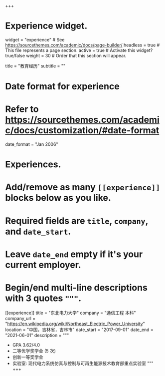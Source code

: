 +++
# Experience widget.
widget = "experience"  # See https://sourcethemes.com/academic/docs/page-builder/
headless = true  # This file represents a page section.
active = true  # Activate this widget? true/false
weight = 30  # Order that this section will appear.

title = "教育经历"
subtitle = ""

# Date format for experience
#   Refer to https://sourcethemes.com/academic/docs/customization/#date-format
date_format = "Jan 2006"

# Experiences.
#   Add/remove as many `[[experience]]` blocks below as you like.
#   Required fields are `title`, `company`, and `date_start`.
#   Leave `date_end` empty if it's your current employer.
#   Begin/end multi-line descriptions with 3 quotes `"""`.
[[experience]]
  title = "东北电力大学"
  company = "通信工程 本科"
  company_url = "https://en.wikipedia.org/wiki/Northeast_Electric_Power_University"
  location = "中国，吉林省，吉林市"
  date_start = "2017-09-01"
  date_end = "2021-06-01"
  description = """
  
  * GPA 3.62/4.0
  * 二等优学奖学金 (5 次)
  * 创新一等奖学金
  * 实验室: 现代电力系统仿真与控制与可再生能源技术教育部重点实验室
  """
+++
